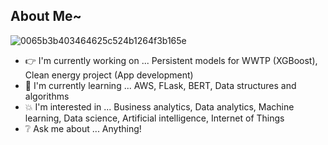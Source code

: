 ## About Me~

![0065b3b403464625c524b1264f3b165e](https://user-images.githubusercontent.com/45563371/88962170-a585ce00-d2d8-11ea-8b71-3c014f8925d8.gif)

- :point_right: I'm currently working on ... Persistent models for WWTP (XGBoost), Clean energy project (App development)
- :information_desk_person: I'm currently learning ... AWS, FLask, BERT, Data structures and algorithms
- :boom: I'm interested in ... Business analytics, Data analytics, Machine learning, Data science, Artificial intelligence, Internet of Things
- :grey_question: Ask me about ... Anything!
